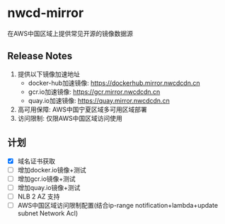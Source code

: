# nwcd-mirror
在AWS中国区域上提供常见开源的镜像数据源


## Release Notes
1. 提供以下镜像加速地址<br>
   - docker-hub加速镜像: https://dockerhub.mirror.nwcdcdn.cn
   - gcr.io加速镜像: https://gcr.mirror.nwcdcdn.cn
   - quay.io加速镜像: https://quay.mirror.nwcdcdn.cn
2. 高可用保障: AWS中国宁夏区域多可用区域部署
2. 访问限制: 仅限AWS中国区域访问使用

## 计划
* [X] 域名证书获取
* [ ] 增加docker.io镜像+测试
* [ ] 增加gcr.io镜像+测试
* [ ] 增加quay.io镜像+测试
* [ ] NLB 2 AZ 支持
* [ ] AWS中国区域访问限制配置(结合ip-range notification+lambda+update subnet Network Acl)
